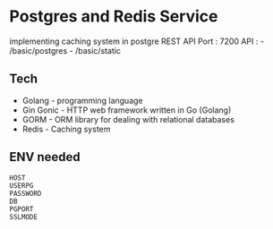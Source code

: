 # Postgres and Redis Service

implementing caching system in postgre REST API
Port : 7200
API : - /basic/postgres
      - /basic/static
## Tech

- Golang - programming language
- Gin Gonic - HTTP web framework written in Go (Golang)
- GORM - ORM library for dealing with relational databases
- Redis - Caching system

## ENV needed
```ssh
HOST
USERPG
PASSWORD
DB
PGPORT
SSLMODE
```

